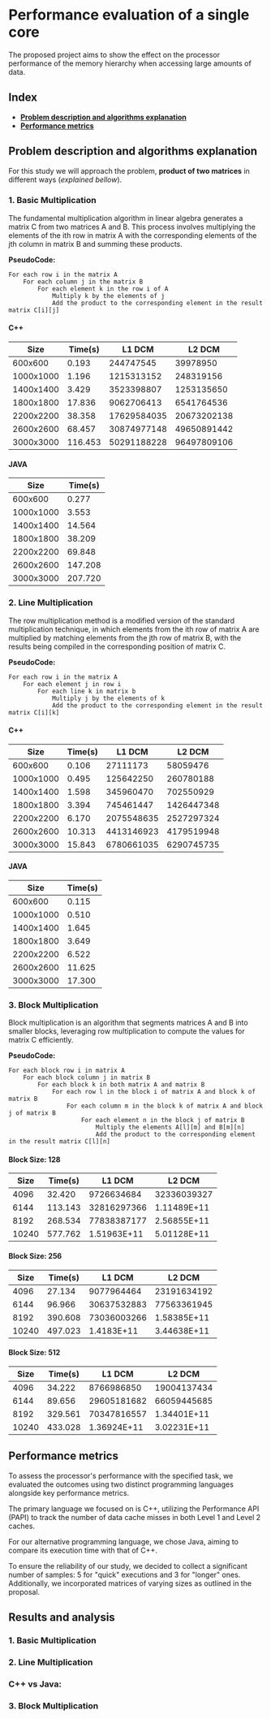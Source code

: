 # **Performance evaluation of a single core**

The proposed project aims to show the effect on the processor performance of the memory hierarchy when accessing large amounts of data.

## **Index**
- **[Problem description and algorithms explanation](#problem-description-and-algorithms-explanation)**
- **[Performance metrics](#performance-metrics)**


## **Problem description and algorithms explanation**

For this study we will approach the problem, **product of two matrices** in different ways (*explained bellow*).

### **1. Basic Multiplication**

The fundamental multiplication algorithm in linear algebra generates a matrix C from two matrices A and B. This process involves multiplying the elements of the ith row in matrix A with the corresponding elements of the jth column in matrix B and summing these products.

**PseudoCode:**
```
For each row i in the matrix A
    For each column j in the matrix B
        For each element k in the row i of A
            Multiply k by the elements of j
            Add the product to the corresponding element in the result matrix C[i][j]
```

#### C++

| **Size** 	| **Time(s)** 	| **L1 DCM**  	| **L2 DCM**  	|
|----------------------------	|-------------	|-------------	|-------------	|
| 600x600                    	| 0.193       	| 244747545   	| 39978950    	|
| 1000x1000                  	| 1.196       	| 1215313152  	| 248319156   	|
| 1400x1400                  	| 3.429       	| 3523398807  	| 1253135650  	|
| 1800x1800                  	| 17.836      	| 9062706413  	| 6541764536  	|
| 2200x2200                  	| 38.358      	| 17629584035 	| 20673202138 	|
| 2600x2600                  	| 68.457      	| 30874977148 	| 49650891442 	|
| 3000x3000                  	| 116.453     	| 50291188228 	| 96497809106 	|

#### JAVA

| **Size** 	| **Time(s)** 	|
|----------------------------	|-------------	|
| 600x600                    	| 0.277       	|
| 1000x1000                  	| 3.553       	|
| 1400x1400                  	| 14.564      	|
| 1800x1800                  	| 38.209      	|
| 2200x2200                  	| 69.848      	|
| 2600x2600                  	| 147.208     	|
| 3000x3000                  	| 207.720      	|

### **2. Line Multiplication**

The row multiplication method is a modified version of the standard multiplication technique, in which elements from the ith row of matrix A are multiplied by matching elements from the jth row of matrix B, with the results being compiled in the corresponding position of matrix C.

**PseudoCode:**
```
For each row i in the matrix A
    For each element j in row i
        For each line k in matrix b
            Multiply j by the elements of k
            Add the product to the corresponding element in the result matrix C[i][k]
```

#### C++

| **Size** 	| **Time(s)** 	| **L1 DCM** 	| **L2 DCM** 	|
|---------------------------	|-------------	|------------	|------------	|
| 600x600                   	| 0.106       	| 27111173   	| 58059476   	|
| 1000x1000                 	| 0.495       	| 125642250  	| 260780188  	|
| 1400x1400                 	| 1.598       	| 345960470  	| 702550929  	|
| 1800x1800                 	| 3.394       	| 745461447  	| 1426447348 	|
| 2200x2200                 	| 6.170        	| 2075548635 	| 2527297324 	|
| 2600x2600                 	| 10.313      	| 4413146923 	| 4179519948 	|
| 3000x3000                 	| 15.843      	| 6780661035 	| 6290745735 	|

#### JAVA

| **Size** 	| **Time(s)** 	|
|---------------------------	|-------------	|
| 600x600                   	| 0.115       	|
| 1000x1000                 	| 0.510        	|
| 1400x1400                 	| 1.645       	|
| 1800x1800                 	| 3.649       	|
| 2200x2200                 	| 6.522       	|
| 2600x2600                 	| 11.625      	|
| 3000x3000                 	| 17.300        	|

### **3. Block Multiplication**

Block multiplication is an algorithm that segments matrices A and B into smaller blocks, leveraging row multiplication to compute the values for matrix C efficiently.

**PseudoCode:**

```
For each block row i in matrix A
    For each block column j in matrix B
        For each block k in both matrix A and matrix B
            For each row l in the block i of matrix A and block k of matrix B
                For each column m in the block k of matrix A and block j of matrix B 
                    For each element n in the block j of matrix B
                        Multiply the elements A[l][m] and B[m][n] 
                        Add the product to the corresponding element in the result matrix C[l][n]
```

#### Block Size: 128

| **Size** 	| **Time(s)** 	| **L1 DCM**  	| **L2 DCM**  	|
|----------	|-------------	|-------------	|-------------	|
| 4096     	| 32.420       	| 9726634684  	| 32336039327 	|
| 6144     	| 113.143     	| 32816297366 	| 1.11489E+11 	|
| 8192     	| 268.534     	| 77838387177 	| 2.56855E+11 	|
| 10240    	| 577.762     	| 1.51963E+11 	| 5.01128E+11 	|

#### Block Size: 256

| **Size** 	| **Time(s)** 	| **L1 DCM**  	| **L2 DCM**  	|
|----------	|-------------	|-------------	|-------------	|
| 4096     	| 27.134      	| 9077964464  	| 23191634192 	|
| 6144     	| 96.966      	| 30637532883 	| 77563361945 	|
| 8192     	| 390.608     	| 73036003266 	| 1.58385E+11 	|
| 10240    	| 497.023     	| 1.4183E+11  	| 3.44638E+11 	|

#### Block Size: 512

| **Size** 	| **Time(s)** 	| **L1 DCM**  	| **L2 DCM**  	|
|----------	|-------------	|-------------	|-------------	|
| 4096     	| 34.222      	| 8766986850  	| 19004137434 	|
| 6144     	| 89.656      	| 29605181682 	| 66059445685 	|
| 8192     	| 329.561     	| 70347816557 	| 1.34401E+11 	|
| 10240    	| 433.028     	| 1.36924E+11 	| 3.02231E+11 	|

## **Performance metrics**

To assess the processor's performance with the specified task, we evaluated the outcomes using two distinct programming languages alongside key performance metrics.

The primary language we focused on is C++, utilizing the Performance API (PAPI) to track the number of data cache misses in both Level 1 and Level 2 caches.

For our alternative programming language, we chose Java, aiming to compare its execution time with that of C++.

To ensure the reliability of our study, we decided to collect a significant number of samples: 5 for "quick" executions and 3 for "longer" ones. Additionally, we incorporated matrices of varying sizes as outlined in the proposal.




## **Results and analysis**

### **1. Basic Multiplication**

### **2. Line Multiplication**

### **C++ vs Java:**

### **3. Block Multiplication**